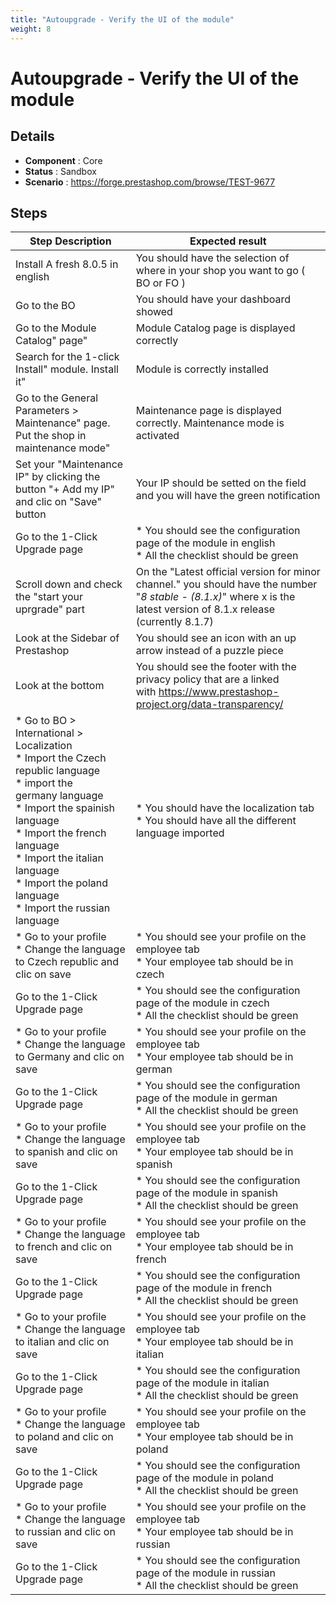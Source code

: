 ```yaml
---
title: "Autoupgrade - Verify the UI of the module"
weight: 8
---
```


# Autoupgrade - Verify the UI of the module
## Details
* **Component** : Core
* **Status** : Sandbox
* **Scenario** : https://forge.prestashop.com/browse/TEST-9677

## Steps
| Step Description | Expected result |
| ----- | ----- |
| Install A fresh 8.0.5 in english | You should have the selection of where in your shop you want to go ( BO or FO ) |
| Go to the BO | You should have your dashboard showed |
| Go to the Module Catalog" page" | Module Catalog page is displayed correctly |
| Search for the 1-click Install" module. Install it" | Module is correctly installed |
| Go to the General Parameters > Maintenance" page. Put the shop in maintenance mode" | Maintenance page is displayed correctly. Maintenance mode is activated |
| Set your "Maintenance IP" by clicking the button "+ Add my IP" and clic on "Save" button | Your IP should be setted on the field and you will have the green notification |
| Go to the 1-Click Upgrade page | * You should see the configuration page of the module in english <br> * All the checklist should be green |
| Scroll down and check the "start your uprgrade" part | On the "Latest official version for minor channel." you should have the number "*8 stable - (8.1.x)*" where x is the latest version of 8.1.x release (currently 8.1.7) |
| Look at the Sidebar of Prestashop | You should see an icon with an up arrow instead of a puzzle piece |
| Look at the bottom | You should see the footer with the privacy policy that are a linked with https://www.prestashop-project.org/data-transparency/ |
| * Go to BO > International > Localization <br> * Import the Czech republic language<br> * import the germany language<br> * Import the spainish language<br> * Import the french language<br> * Import the italian language<br> * Import the poland language<br> * Import the russian language | * You should have the localization tab <br> * You should have all the different language imported |
| * Go to your profile<br> * Change the language to Czech republic and clic on save | * You should see your profile on the employee tab <br> * Your employee tab should be in czech |
| Go to the 1-Click Upgrade page | * You should see the configuration page of the module in czech <br> * All the checklist should be green |
| * Go to your profile<br> * Change the language to Germany and clic on save | * You should see your profile on the employee tab <br> * Your employee tab should be in german |
| Go to the 1-Click Upgrade page | * You should see the configuration page of the module in german <br> * All the checklist should be green |
| * Go to your profile<br> * Change the language to spanish and clic on save | * You should see your profile on the employee tab <br> * Your employee tab should be in spanish |
| Go to the 1-Click Upgrade page | * You should see the configuration page of the module in spanish <br> * All the checklist should be green |
| * Go to your profile<br> * Change the language to french and clic on save | * You should see your profile on the employee tab <br> * Your employee tab should be in french |
| Go to the 1-Click Upgrade page | * You should see the configuration page of the module in french <br> * All the checklist should be green |
| * Go to your profile<br> * Change the language to italian and clic on save | * You should see your profile on the employee tab <br> * Your employee tab should be in italian |
| Go to the 1-Click Upgrade page | * You should see the configuration page of the module in italian <br> * All the checklist should be green |
| * Go to your profile<br> * Change the language to poland and clic on save | * You should see your profile on the employee tab <br> * Your employee tab should be in poland |
| Go to the 1-Click Upgrade page | * You should see the configuration page of the module in poland <br> * All the checklist should be green |
| * Go to your profile<br> * Change the language to russian and clic on save | * You should see your profile on the employee tab <br> * Your employee tab should be in russian |
| Go to the 1-Click Upgrade page | * You should see the configuration page of the module in russian <br> * All the checklist should be green |
